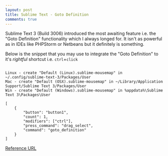 ```yaml
---
layout: post
title: Sublime Text - Goto Definition
comments: true
---
```


Sublime Text 3 (Build 3006) introduced the most awaiting feature i.e. the "Goto Definition" functionality which I always longed for. It isn't as powerful as in IDEs like PHPStorm or Netbeans but it definitely is something. 

Below is the snippet that you may use to integrate the "Goto Definition" to it's *rightful* shortcut i.e. `ctrl`+`click`

<pre><code class="javascript">
Linux - create "Default (Linux).sublime-mousemap" in ~/.config/sublime-text-3/Packages/User
Mac - create "Default (OSX).sublime-mousemap" in ~/Library/Application Support/Sublime Text 3/Packages/User
Win - create "Default (Windows).sublime-mousemap" in %appdata%\Sublime Text 3\Packages\User

[
    {
        "button": "button1", 
        "count": 1, 
        "modifiers": ["ctrl"],
        "press_command": "drag_select",
        "command": "goto_definition"
    }
]
</code></pre>

[Reference URL](https://gist.github.com/kendellfab/6135193)

